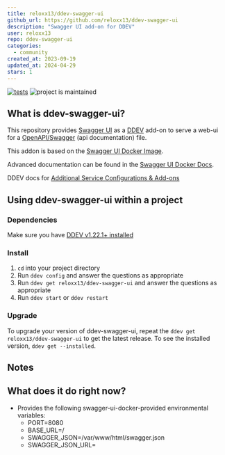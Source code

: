 ```yaml
---
title: reloxx13/ddev-swagger-ui
github_url: https://github.com/reloxx13/ddev-swagger-ui
description: "Swagger UI add-on for DDEV"
user: reloxx13
repo: ddev-swagger-ui
categories:
  - community
created_at: 2023-09-19
updated_at: 2024-04-29
stars: 1
---
```


[![tests](https://github.com/reloxx13/ddev-swagger-ui/actions/workflows/tests.yml/badge.svg)](https://github.com/reloxx13/ddev-swagger-ui/actions/workflows/tests.yml) ![project is maintained](https://img.shields.io/maintenance/yes/2024.svg)

## What is ddev-swagger-ui?

This repository provides [Swagger UI](https://swagger.io/tools/swagger-ui/) as a [DDEV](https://ddev.com/) add-on to serve a web-ui for a [OpenAPI/Swagger](https://swagger.io/resources/open-api/) (api documentation) file.

This addon is based on the [Swagger UI Docker Image](https://hub.docker.com/r/swaggerapi/swagger-ui).

Advanced documentation can be found in the [Swagger UI Docker Docs](https://github.com/swagger-api/swagger-ui/blob/master/docs/usage/installation.md#docker).

DDEV docs for [Additional Service Configurations & Add-ons](https://ddev.readthedocs.io/en/latest/users/extend/additional-services/)


## Using ddev-swagger-ui within a project
### Dependencies

Make sure you have [DDEV v1.22.1+ installed](https://ddev.readthedocs.io/en/latest/users/install/ddev-installation/)

### Install
1. `cd` into your project directory
2. Run `ddev config` and answer the questions as appropriate
3. Run `ddev get reloxx13/ddev-swagger-ui` and answer the questions as appropriate
4. Run `ddev start` or `ddev restart`

### Upgrade

To upgrade your version of ddev-swagger-ui, repeat the `ddev get reloxx13/ddev-swagger-ui` to get the latest release. To see the installed version, `ddev get --installed`.

## Notes

## What does it do right now?

* Provides the following swagger-ui-docker-provided environmental variables:
   * PORT=8080
   * BASE_URL=/
   * SWAGGER_JSON=/var/www/html/swagger.json
   * SWAGGER_JSON_URL=





